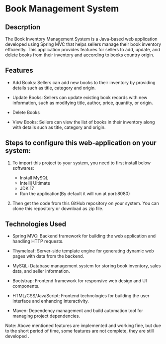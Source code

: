 # Book Management System

## Descrption

The Book Inventory Management System is a Java-based web application developed using Spring MVC that helps sellers manage their book inventory efficiently. This application provides features for sellers to add, update, and delete books from their inventory and according to books country origin.

## Features

- Add Books: Sellers can add new books to their inventory by providing details such as title, category and origin.

- Update Books: Sellers can update existing book records with new information, such as modifying title, author, price, quantity, or origin.

- Delete Books

- View Books: Sellers can view the list of books in their inventory along with details such as title, category and origin.



## Steps to configure this  web-application on your system:

1. To import this project to your system, you need to first install below softwares: 
    - Install MySQL
    - Intellij Ultimate
    - JDK 17
    - Run the application(By default it will run at port:8080)

2. Then get the code from this GitHub repository on your system. You can clone this repository or download as zip file.


## Technologies Used

- Spring MVC: Backend framework for building the web application and handling HTTP requests.

- Thymeleaf: Server-side template engine for generating dynamic web pages with data from the backend.

- MySQL: Database management system for storing book inventory, sales data, and seller information.

- Bootstrap: Frontend framework for responsive web design and UI components.

- HTML/CSS/JavaScript: Frontend technologies for building the user interface and enhancing interactivity.

- Maven: Dependency management and build automation tool for managing project dependencies.

Note: Above mentioned features are implemented and working fine, but due to the short period of time,
some features are not complete, they are still developed .

